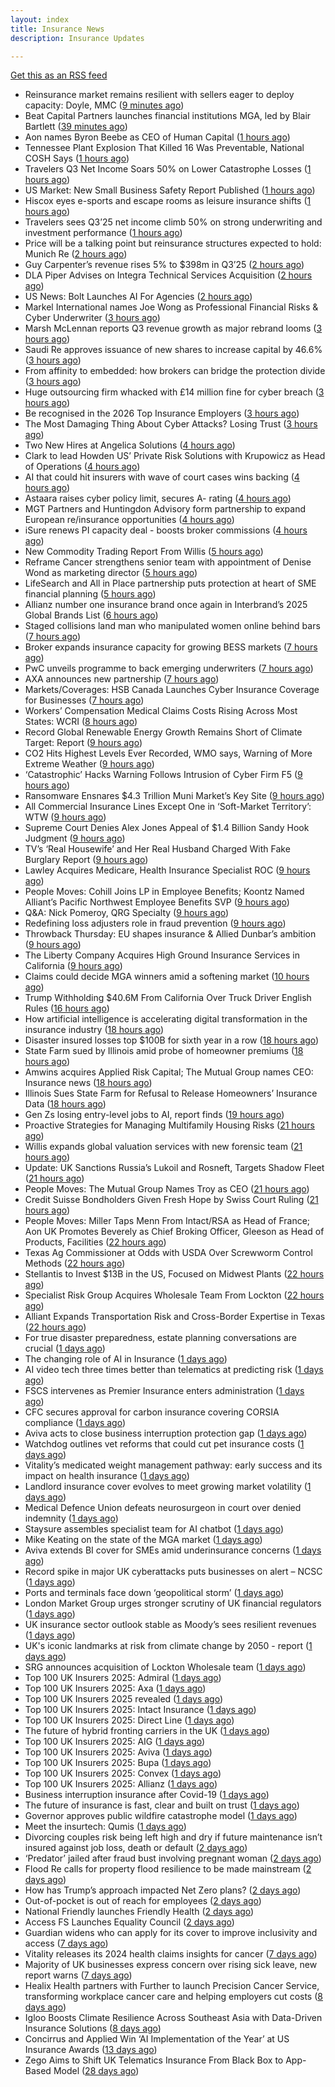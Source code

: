 ```yaml
---
layout: index
title: Insurance News
description: Insurance Updates

---
```


[Get this as an RSS feed](/insurance.rss)

<!-- news_marker starts -->
- Reinsurance market remains resilient with sellers eager to deploy capacity: Doyle, MMC ([9 minutes ago](https://www.reinsurancene.ws/reinsurance-market-remains-resilient-with-sellers-eager-to-deploy-capacity-doyle-mmc/))
- Beat Capital Partners launches financial institutions MGA, led by Blair Bartlett ([39 minutes ago](https://www.reinsurancene.ws/beat-capital-partners-launches-financial-institutions-mga-led-by-blair-bartlett/))
- Aon names Byron Beebe as CEO of Human Capital ([1 hours ago](https://www.reinsurancene.ws/aon-names-byron-beebe-as-ceo-of-human-capital/))
- Tennessee Plant Explosion That Killed 16 Was Preventable, National COSH Says ([1 hours ago](https://www.insurancejournal.com/news/southeast/2025/10/16/843915.htm))
- Travelers Q3 Net Income Soars 50% on Lower Catastrophe Losses ([1 hours ago](https://www.insurancejournal.com/news/national/2025/10/16/843913.htm))
- US Market: New Small Business Safety Report Published ([1 hours ago](https://insurance-edge.net/2025/10/16/us-market-new-small-business-safety-report-published/))
- Hiscox eyes e-sports and escape rooms as leisure insurance shifts ([1 hours ago](https://www.insurancebusinessmag.com/uk/news/breaking-news/hiscox-eyes-esports-and-escape-rooms-as-leisure-insurance-shifts-553249.aspx))
- Travelers sees Q3’25 net income climb 50% on strong underwriting and investment performance ([1 hours ago](https://www.reinsurancene.ws/travelers-sees-q325-net-income-climb-50-on-strong-underwriting-and-investment-performance/))
- Price will be a talking point but reinsurance structures expected to hold: Munich Re ([2 hours ago](https://www.reinsurancene.ws/price-will-be-a-talking-point-but-reinsurance-structures-expected-to-hold-munich-re/))
- Guy Carpenter’s revenue rises 5% to $398m in Q3’25 ([2 hours ago](https://www.reinsurancene.ws/guy-carpenters-revenue-rises-5-to-398m-in-q325/))
- DLA Piper Advises on Integra Technical Services Acquisition ([2 hours ago](https://insurance-edge.net/2025/10/16/dla-piper-advises-on-integra-technical-services-acquisition/))
- US News: Bolt Launches AI For Agencies ([2 hours ago](https://insurance-edge.net/2025/10/16/us-news-bolt-launches-ai-for-agencies/))
- Markel International names Joe Wong as Professional Financial Risks & Cyber Underwriter ([3 hours ago](https://www.reinsurancene.ws/markel-international-names-joe-wong-as-professional-financial-risks-cyber-underwriter/))
- Marsh McLennan reports Q3 revenue growth as major rebrand looms ([3 hours ago](https://www.insurancebusinessmag.com/uk/news/breaking-news/marsh-mclennan-reports-q3-revenue-growth-as-major-rebrand-looms-553225.aspx))
- Saudi Re approves issuance of new shares to increase capital by 46.6% ([3 hours ago](https://www.reinsurancene.ws/saudi-re-approves-issuance-of-new-shares-to-increase-capital-by-46-6/))
- From affinity to embedded: how brokers can bridge the protection divide ([3 hours ago](https://www.insurancebusinessmag.com/uk/news/technology/from-affinity-to-embedded-how-brokers-can-bridge-the-protection-divide-553215.aspx))
- Huge outsourcing firm whacked with £14 million fine for cyber breach ([3 hours ago](https://www.insurancebusinessmag.com/uk/news/cyber/huge-outsourcing-firm-whacked-with-14-million-fine-for-cyber-breach-553214.aspx))
- Be recognised in the 2026 Top Insurance Employers ([3 hours ago](https://www.insurancebusinessmag.com/uk/news/breaking-news/be-recognised-in-the-2026-top-insurance-employers-553213.aspx))
- The Most Damaging Thing About Cyber Attacks? Losing Trust ([3 hours ago](https://insurance-edge.net/2025/10/16/the-most-damaging-thing-about-cyber-attacks-losing-trust/))
- Two New Hires at Angelica Solutions ([4 hours ago](https://insurance-edge.net/2025/10/16/two-new-hires-at-angelica-solutions/))
- Clark to lead Howden US’ Private Risk Solutions with Krupowicz as Head of Operations ([4 hours ago](https://www.reinsurancene.ws/clark-to-lead-howden-us-private-risk-solutions-with-krupowicz-as-head-of-operations/))
- AI that could hit insurers with wave of court cases wins backing ([4 hours ago](https://www.postonline.co.uk/claims/7959206/ai-that-could-hit-insurers-with-wave-of-court-cases-wins-backing))
- Astaara raises cyber policy limit, secures A- rating ([4 hours ago](https://www.insurancebusinessmag.com/uk/news/cyber/astaara-raises-cyber-policy-limit-secures-a-rating-553203.aspx))
- MGT Partners and Huntingdon Advisory form partnership to expand European re/insurance opportunities ([4 hours ago](https://www.reinsurancene.ws/mgt-partners-and-huntingdon-advisory-form-partnership-to-expand-european-re-insurance-opportunities/))
- iSure renews PI capacity deal - boosts broker commissions ([4 hours ago](https://www.insurancebusinessmag.com/uk/news/professional-liability/isure-renews-pi-capacity-deal--boosts-broker-commissions-553201.aspx))
- New Commodity Trading Report From Willis ([5 hours ago](https://insurance-edge.net/2025/10/16/new-commodity-trading-report-from-willis/))
- Reframe Cancer strengthens senior team with appointment of Denise Wond as marketing director ([5 hours ago](https://ifamagazine.com/reframe-cancer-strengthens-senior-team-with-appointment-of-denise-wond-as-marketing-director/))
- LifeSearch and All in Place partnership puts protection at heart of SME financial planning ([5 hours ago](https://ifamagazine.com/lifesearch-and-all-in-place-partnership-puts-protection-at-heart-of-sme-financial-planning/))
- Allianz number one insurance brand once again in Interbrand’s 2025 Global Brands List ([6 hours ago](https://www.insurancebusinessmag.com/uk/news/breaking-news/allianz-number-one-insurance-brand-once-again-in-interbrands-2025-global-brands-list-553189.aspx))
- Staged collisions land man who manipulated women online behind bars ([7 hours ago](https://www.insurancebusinessmag.com/uk/news/breaking-news/staged-collisions-land-man-who-manipulated-women-online-behind-bars-553186.aspx))
- Broker expands insurance capacity for growing BESS markets ([7 hours ago](https://www.insurancebusinessmag.com/uk/news/breaking-news/broker-expands-insurance-capacity-for-growing-bess-markets-553184.aspx))
- PwC unveils programme to back emerging underwriters ([7 hours ago](https://www.insurancebusinessmag.com/uk/news/breaking-news/pwc-unveils-programme-to-back-emerging-underwriters-553183.aspx))
- AXA announces new partnership ([7 hours ago](https://www.insurancebusinessmag.com/uk/news/breaking-news/axa-announces-new-partnership-553182.aspx))
- Markets/Coverages: HSB Canada Launches Cyber Insurance Coverage for Businesses ([7 hours ago](https://www.insurancejournal.com/news/international/2025/10/16/843886.htm))
- Workers’ Compensation Medical Claims Costs Rising Across Most States: WCRI ([8 hours ago](https://www.insurancejournal.com/news/national/2025/10/16/843615.htm))
- Record Global Renewable Energy Growth Remains Short of Climate Target: Report ([9 hours ago](https://www.insurancejournal.com/news/international/2025/10/16/843880.htm))
- CO2 Hits Highest Levels Ever Recorded, WMO says, Warning of More Extreme Weather ([9 hours ago](https://www.insurancejournal.com/news/international/2025/10/16/843836.htm))
- ‘Catastrophic’ Hacks Warning Follows Intrusion of Cyber Firm F5 ([9 hours ago](https://www.insurancejournal.com/news/international/2025/10/16/843829.htm))
- Ransomware Ensnares $4.3 Trillion Muni Market’s Key Site ([9 hours ago](https://www.insurancejournal.com/news/national/2025/10/16/843867.htm))
- All Commercial Insurance Lines Except One in ‘Soft-Market Territory’:  WTW ([9 hours ago](https://www.insurancejournal.com/news/national/2025/10/16/843864.htm))
- Supreme Court Denies Alex Jones Appeal of $1.4 Billion Sandy Hook Judgment ([9 hours ago](https://www.insurancejournal.com/news/east/2025/10/16/843820.htm))
- TV’s ‘Real Housewife’ and Her Real Husband Charged With Fake Burglary Report ([9 hours ago](https://www.insurancejournal.com/news/east/2025/10/16/843892.htm))
- Lawley Acquires Medicare, Health Insurance Specialist ROC ([9 hours ago](https://www.insurancejournal.com/news/east/2025/10/16/843727.htm))
- People Moves: Cohill Joins LP in Employee Benefits; Koontz Named Alliant’s Pacific Northwest Employee Benefits SVP ([9 hours ago](https://www.insurancejournal.com/news/west/2025/10/16/843640.htm))
- Q&A: Nick Pomeroy, QRG Specialty ([9 hours ago](https://www.postonline.co.uk/lloyd%E2%80%99slondon/7958289/qa-nick-pomeroy-qrg-specialty))
- Redefining loss adjusters role in fraud prevention ([9 hours ago](https://www.postonline.co.uk/claims/7959117/redefining-loss-adjusters-role-in-fraud-prevention))
- Throwback Thursday: EU shapes insurance & Allied Dunbar’s ambition ([9 hours ago](https://www.postonline.co.uk/regulation/7956772/throwback-thursday-eu-shapes-insurance-allied-dunbar%E2%80%99s-ambition))
- The Liberty Company Acquires High Ground Insurance Services in California ([9 hours ago](https://www.insurancejournal.com/news/west/2025/10/16/843861.htm))
- Claims could decide MGA winners amid a softening market ([10 hours ago](https://www.insurancebusinessmag.com/uk/news/breaking-news/claims-could-decide-mga-winners-amid-a-softening-market-553125.aspx))
- Trump Withholding $40.6M From California Over Truck Driver English Rules ([16 hours ago](https://www.insurancejournal.com/news/west/2025/10/15/843872.htm))
- How artificial intelligence is accelerating digital transformation in the insurance industry ([18 hours ago](https://www.dig-in.com/opinion/ai-is-accelerating-digital-transformation))
- Disaster insured losses top $100B for sixth year in a row ([18 hours ago](https://www.dig-in.com/articles/disaster-insured-losses-top-100b-for-sixth-year-in-a-row))
- State Farm sued by Illinois amid probe of homeowner premiums ([18 hours ago](https://www.dig-in.com/articles/state-farm-sued-by-illinois-amid-probe-of-homeowner-premiums))
- Amwins acquires Applied Risk Capital; The Mutual Group names CEO: Insurance news ([18 hours ago](https://www.dig-in.com/news/amwins-acquires-arc-mutual-group-ceo-insurance))
- Illinois Sues State Farm for Refusal to Release Homeowners’ Insurance Data ([18 hours ago](https://www.insurancejournal.com/news/midwest/2025/10/15/843846.htm))
- Gen Zs losing entry-level jobs to AI, report finds ([19 hours ago](https://www.insurancebusinessmag.com/uk/business-strategy/gen-zs-losing-entrylevel-jobs-to-ai-report-finds-553137.aspx))
- Proactive Strategies for Managing Multifamily Housing Risks ([21 hours ago](https://www.insurancejournal.com/services/newswire/2025/10/15/843313.htm))
- Willis expands global valuation services with new forensic team ([21 hours ago](https://www.insurancebusinessmag.com/uk/news/breaking-news/willis-expands-global-valuation-services-with-new-forensic-team-553143.aspx))
- Update: UK Sanctions Russia’s Lukoil and Rosneft, Targets Shadow Fleet ([21 hours ago](https://www.insurancejournal.com/news/international/2025/10/15/843799.htm))
- People Moves: The Mutual Group Names Troy as CEO ([21 hours ago](https://www.insurancejournal.com/news/midwest/2025/10/15/843800.htm))
- Credit Suisse Bondholders Given Fresh Hope by Swiss Court Ruling ([21 hours ago](https://www.insurancejournal.com/news/international/2025/10/15/843793.htm))
- People Moves: Miller Taps Menn From Intact/RSA as Head of France; Aon UK Promotes Beverely as Chief Broking Officer, Gleeson as Head of Products, Facilities ([22 hours ago](https://www.insurancejournal.com/news/international/2025/10/15/843783.htm))
- Texas Ag Commissioner at Odds with USDA Over Screwworm Control Methods ([22 hours ago](https://www.insurancejournal.com/news/southcentral/2025/10/15/843787.htm))
- Stellantis to Invest $13B in the US, Focused on Midwest Plants ([22 hours ago](https://www.insurancejournal.com/news/midwest/2025/10/15/843784.htm))
- Specialist Risk Group Acquires Wholesale Team From Lockton ([22 hours ago](https://www.insurancejournal.com/news/international/2025/10/15/843774.htm))
- Alliant Expands Transportation Risk and Cross-Border Expertise in Texas ([22 hours ago](https://www.insurancejournal.com/news/southcentral/2025/10/15/843775.htm))
- For true disaster preparedness, estate planning conversations are crucial ([1 days ago](https://www.dig-in.com/opinion/disaster-preparedness-starts-with-insurance-estate-planning))
- The changing role of AI in Insurance ([1 days ago](https://www.dig-in.com/podcast/the-changing-role-of-ai-in-insurance))
- AI video tech three times better than telematics at predicting risk ([1 days ago](https://www.postonline.co.uk/technology/7959219/ai-video-tech-three-times-better-than-telematics-at-predicting-risk))
- FSCS intervenes as Premier Insurance enters administration ([1 days ago](https://www.postonline.co.uk/news/7959221/16000-customers-to-be-protected-by-fscs-as-premier-enters-administration))
- CFC secures approval for carbon insurance covering CORSIA compliance ([1 days ago](https://www.insurancebusinessmag.com/uk/news/breaking-news/cfc-secures-approval-for-carbon-insurance-covering-corsia-compliance-553074.aspx))
- Aviva acts to close business interruption protection gap ([1 days ago](https://www.postonline.co.uk/commercial/7959220/aviva-acts-to-close-business-interruption-protection-gap))
- Watchdog outlines vet reforms that could cut pet insurance costs ([1 days ago](https://www.postonline.co.uk/news/7959218/watchdog-outlines-vet-reforms-that-could-cut-pet-insurance-costs))
- Vitality’s medicated weight management pathway: early success and its impact on health insurance ([1 days ago](https://ifamagazine.com/vitalitys-medicated-weight-management-pathway-early-success-and-its-impact-on-health-insurance/))
- Landlord insurance cover evolves to meet growing market volatility ([1 days ago](https://www.insurancebusinessmag.com/uk/news/property-insurance/landlord-insurance-cover-evolves-to-meet-growing-market-volatility-553067.aspx))
- Medical Defence Union defeats neurosurgeon in court over denied indemnity ([1 days ago](https://www.insurancebusinessmag.com/uk/news/professional-liability/medical-defence-union-defeats-neurosurgeon-in-court-over-denied-indemnity-553066.aspx))
- Staysure assembles specialist team for AI chatbot ([1 days ago](https://www.postonline.co.uk/technology/7959215/staysure-assembles-specialist-team-for-ai-chatbot))
- Mike Keating on the state of the MGA market ([1 days ago](https://www.insurancebusinessmag.com/uk/tv/mike-keating-on-the-state-of-the-mga-market-553063.aspx))
- Aviva extends BI cover for SMEs amid underinsurance concerns ([1 days ago](https://www.insurancebusinessmag.com/uk/news/sme/aviva-extends-bi-cover-for-smes-amid-underinsurance-concerns-553061.aspx))
- Record spike in major UK cyberattacks puts businesses on alert – NCSC ([1 days ago](https://www.insurancebusinessmag.com/uk/news/cyber/record-spike-in-major-uk-cyberattacks-puts-businesses-on-alert--ncsc-553060.aspx))
- Ports and terminals face down ‘geopolitical storm’ ([1 days ago](https://www.postonline.co.uk/lloyd%E2%80%99slondon/7959214/ports-and-terminals-face-down-%E2%80%98geopolitical-storm%E2%80%99))
- London Market Group urges stronger scrutiny of UK financial regulators ([1 days ago](https://www.insurancebusinessmag.com/uk/news/breaking-news/london-market-group-urges-stronger-scrutiny-of-uk-financial-regulators-553057.aspx))
- UK insurance sector outlook stable as Moody’s sees resilient revenues ([1 days ago](https://www.insurancebusinessmag.com/uk/news/breaking-news/uk-insurance-sector-outlook-stable-as-moodys-sees-resilient-revenues-553056.aspx))
- UK's iconic landmarks at risk from climate change by 2050 - report ([1 days ago](https://www.insurancebusinessmag.com/uk/news/catastrophe/uks-iconic-landmarks-at-risk-from-climate-change-by-2050--report-553031.aspx))
- SRG announces acquisition of Lockton Wholesale team ([1 days ago](https://www.insurancebusinessmag.com/uk/news/breaking-news/srg-announces-acquisition-of-lockton-wholesale-team-553030.aspx))
- Top 100 UK Insurers 2025: Admiral ([1 days ago](https://www.postonline.co.uk/personal/7959070/top-100-uk-insurers-2025-admiral))
- Top 100 UK Insurers 2025: Axa ([1 days ago](https://www.postonline.co.uk/personal/7958995/top-100-uk-insurers-2025-axa))
- Top 100 UK Insurers 2025 revealed ([1 days ago](https://www.postonline.co.uk/personal/7959011/top-100-uk-insurers-2025-revealed))
- Top 100 UK Insurers 2025: Intact Insurance ([1 days ago](https://www.postonline.co.uk/commercial/7959072/top-100-uk-insurers-2025-intact-insurance))
- Top 100 UK Insurers 2025: Direct Line ([1 days ago](https://www.postonline.co.uk/personal/7959013/top-100-uk-insurers-2025-direct-line))
- The future of hybrid fronting carriers in the UK ([1 days ago](https://www.postonline.co.uk/commercial/7958968/the-future-of-hybrid-fronting-carriers-in-the-uk))
- Top 100 UK Insurers 2025: AIG ([1 days ago](https://www.postonline.co.uk/commercial/7959073/top-100-uk-insurers-2025-aig))
- Top 100 UK Insurers 2025: Aviva ([1 days ago](https://www.postonline.co.uk/personal/7959012/top-100-uk-insurers-2025-aviva))
- Top 100 UK Insurers 2025: Bupa ([1 days ago](https://www.postonline.co.uk/personal/7958996/top-100-uk-insurers-2025-bupa))
- Top 100 UK Insurers 2025: Convex ([1 days ago](https://www.postonline.co.uk/commercial/7959032/top-100-uk-insurers-2025-convex))
- Top 100 UK Insurers 2025: Allianz ([1 days ago](https://www.postonline.co.uk/personal/7959023/top-100-uk-insurers-2025-allianz))
- Business interruption insurance after Covid-19 ([1 days ago](https://www.postonline.co.uk/commercial/7959040/business-interruption-insurance-after-covid-19))
- The future of insurance is fast, clear and built on trust ([1 days ago](https://www.dig-in.com/opinion/the-future-of-insurance-is-fast-clear-and-built-on-trust))
- Governor approves public wildfire catastrophe model ([1 days ago](https://www.dig-in.com/news/governor-approves-public-wildfire-catastrophe-model))
- Meet the insurtech: Qumis ([1 days ago](https://www.dig-in.com/news/meet-the-insurtech-qumis))
- Divorcing couples risk being left high and dry if future maintenance isn’t insured against job loss, death or default ([2 days ago](https://ifamagazine.com/divorcing-couples-risk-being-left-high-and-dry-if-future-maintenance-isnt-insured-against-job-loss-death-or-default/))
- ‘Predator’ jailed after fraud bust involving pregnant woman ([2 days ago](https://www.postonline.co.uk/news/7959212/%E2%80%98predator%E2%80%99-jailed-after-fraud-bust-involving-pregnant-woman))
- Flood Re calls for property flood resilience to be made mainstream ([2 days ago](https://www.postonline.co.uk/personal/7959208/flood-re-calls-for-property-flood-resilience-to-be-made-mainstream))
- How has Trump’s approach impacted Net Zero plans? ([2 days ago](https://www.postonline.co.uk/news/7959181/how-has-trump%E2%80%99s-approach-impacted-net-zero-plans))
- Out-of-pocket is out of reach for employees ([2 days ago](https://www.dig-in.com/opinion/out-of-pocket-is-out-of-reach-for-employees))
- National Friendly launches Friendly Health ([2 days ago](https://ifamagazine.com/national-friendly-launches-friendly-health/))
- Access FS Launches Equality Council ([2 days ago](https://ifamagazine.com/access-fs-launches-equality-council/))
- Guardian widens who can apply for its cover to improve inclusivity and access ([7 days ago](https://ifamagazine.com/guardian-widens-who-can-apply-for-its-cover-to-improve-inclusivity-and-access/))
- Vitality releases its 2024 health claims insights for cancer ([7 days ago](https://ifamagazine.com/vitality-releases-its-2024-health-claims-insights-for-cancer/))
- Majority of UK businesses express concern over rising sick leave, new report warns ([7 days ago](https://ifamagazine.com/majority-of-uk-businesses-express-concern-over-rising-sick-leave-new-report-warns/))
- Healix Health partners with Further to launch Precision Cancer Service, transforming workplace cancer care and helping employers cut costs ([8 days ago](https://ifamagazine.com/healix-health-partners-with-further-to-launch-precision-cancer-service-transforming-workplace-cancer-care-and-helping-employers-cut-costs/))
- Igloo Boosts Climate Resilience Across Southeast Asia with Data-Driven Insurance Solutions ([8 days ago](https://thefintechtimes.com/igloo-boosts-climate-resilience-across-southeast-asia-with-data-driven-insurance-solutions/))
- Concirrus and Applied Win ‘AI Implementation of the Year’ at US Insurance Awards ([13 days ago](https://thefintechtimes.com/concirrus-ai-cuts-aviation-underwriting-time-from-36-hours-to-minutes-for-applied-aviation/))
- Zego Aims to Shift UK Telematics Insurance From Black Box to App-Based Model ([28 days ago](https://thefintechtimes.com/zego-aims-to-shift-uk-telematics-insurance-from-black-box-to-app-based-model/))

<!-- news_marker ends -->